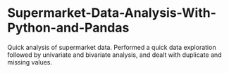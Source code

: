 # Supermarket-Data-Analysis-With-Python-and-Pandas

Quick analysis of supermarket data. Performed a quick data exploration followed by univariate and bivariate analysis, and dealt with duplicate and missing values.
